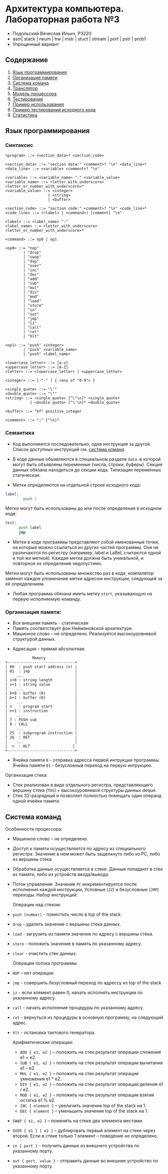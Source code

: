 # Архитектура компьютера. Лабораторная работа №3
- Подольский Вячеслав Ильич, P3220
- asm| stack | neum | hw | instr | stuct | stream | port | pstr | prob1 
- Упрощенный вариант


## Содержание

1. [Язык программирования](#язык-программирования)
2. [Организация памяти](#организация-памяти)
3. [Система команд](#система-команд)
4. [Транслятор](#транслятор)
5. [Модель процессора](#модель-процессора)
6. [Тестирование](#тестирование)
7. [Пример использования](#пример-использования)
8. [Пример тестирования исходного кода](#пример-тестирования-исходного-кода)
9. [Статистика](#статистика)


## Язык программирования

### Синтаксис

```ebnf
<program> ::= <section_data>? <section_code>

<section_data> ::= "section data:" <comment>? "\n" <data_line>*
<data_line> ::= <variable> <comment>? "\n"

<variable> ::= <variable_name> ":" <variable_value>
<variable_name> ::= <letter_with_underscore> <letter_or_number_with_underscore>*
<variable_value> ::= <integer>
                   | <string>
                   | <buffer>

<section_code> ::= "section code:" <comment>? "\n" <code_line>*
<code_line> ::= (<label> | <command>) [comment] "\n"

<label> ::= <label_name> ":"
<label_name> ::= <letter_with_underscore> <letter_or_number_with_underscore>*

<command> ::= op0 | op1

<op0> ::= "nop"
        | "drop"
        | "swap"
        | "dup"
        | "over"
        | "inc"
        | "dec"
        | "add"
        | "sub"
        | "mul"
        | "div"
        | "mod"
        | "load"
        | "store"
        | "in"
        | "out"
        | "jmp"
        | "jz"
        | "call"
        | "ret"
        | "hlt"

<op1> ::= "push" <integer>
        | "push" <variable_name>
        | "push" <label_name>

<lowercase_letter> ::= [a-z]
<uppercase_letter> ::= [A-Z]
<letter> ::= <lowercase_letter> | <uppercase_letter>

<integer> ::= [ "-" ] { <any of "0-9"> }

<single_quote> ::= "\'"
<double_quote> ::= "\""
<string> ::= <single_quote> [^\"\n]* <single_quote>
           | <double_quote> [^\'\n]* <double_quote>

<buffer> ::= "bf" positive_integer

<comment> ::= ";" [^\n]*
```

### Семантика

- Код выполняется последовательно, одна инструкция за другой.
Список доступных инструкций см. [система команд](#система-команд)

- В коде данные объявляются в специальном разделе `data`. в которой могут быть 
  объявлены переменные (числа, строки, буферы). Секция данных обязана 
  находиться до секции кода. Типизация переменных статическая.
- Метки определяются на отдельной строке исходного кода:

```asm
label:
        push 1
```
Метки могут быть использованы
до или после определения в исходном коде:
```asm
test:
      push label
      jmp
```
- Метки в коде программы представляют собой
  именованные точки,  на которые можно ссылаться
  из других частей программы. Они не различаются
 по регистру (например, label и LaBeL считаются одной и той же меткой).
 Каждая метка должна быть уникальной,
 и повторное их определение недопустимо.

Метки могут быть использованы множество раз в коде, компилятор
заменит каждое упоминание метки адресом инструкции, следующей за её определением.

- Любая программа обязана иметь метку `start`, указывающую
на первую исполняемую команду.


### Организация памяти:

- Вся внешняя память - статическая
- Память соответствует фон Неймановской архитектуре.
- Машинное слово – не определено. Реализуется высокоуровневой
  структурой данных. 
* Адресация – прямая абсолютная.

```text
            Memory
+------------------------------+
| 00  : push start address (n) |
| 01  : jmp                    |
|    ...                       |
| s+0 : string length          |
| s+1 : string value           |
|    ...                       |
| b+0 : buffer (0)             |
| b+1 : buffer (0)             |
|    ...                       |
| n   : program start          |
| n+1 : instruction            |
|    ...                       |
| 7 : PUSH sub                 |
| 8 : CALL                     |
|    ...                       |
| 25  : subprogram instruction |
| 26  : RET                    |
|    ...                       |
|  n  : HLT                   |
+------------------------------+

```
- Ячейка памяти `0` - отправка адресса первой интрукции программы.
  Ячейка памяти `01` - безусловный переход на первую интрукцию.

Организация стека:

* Стек реализован в виде отдельного регистра, представляющего вершину
  стека (`TOS`) + высокоуровневой структуры данных deque.
* Стек 32-разрядный и позволяет полностью помещать один операнд одной ячейки памяти.

## Система команд

Особенности процессора:

- Машинное слово – не определено.
- Доступ к памяти осуществляется по адресу из специального регистра.
  Значение в нем может быть защелкнуто либо из PC, либо из вершины стека
- Обработка данных осуществляется в стеке. Данные попадают в стек из
  памяти, либо из устройств ввода/вывода.
- Поток управления:
    Значение `PC` инкрементируется после исполнения каждой инструкции,
    Условные (`JZ`) и безусловные (`JMP`) переходы.
Набор инструкций:

  Операции над стеком:
- `push [number]`  - поместить число в top of the stack.
- `drop`  - удалить значение с вершины стека данных.
- `load`  - загрузить из памяти значение по адресу с вершины стека.
- `store`  - положить значение в память по указанному адресу.
- `clear` - очистить стек данных.

  Операции потока программы:
- `NOP` – нет операции.
- `jmp`  - совершить безусловный переход по адрессу из top of the stack
- `jz`  - если элемент равен 0,
  начать исполнять инструкции по указанному адресу.
- `call`  - начать исполнение процедуры по указанному адресу.
- `ret`  - вернуться из процедуры в основную программу, на следующий адрес.

- `hlt` - остановка тактового генератора.

  Арифметические операции:
  - `ADD { e1, e2 }` – положить на стек результат операции сложения e1 + e2.
  - `SUB { e1, e2 }` – положить на стек результат операции вычитания e1 – e2.
  - `MUL { e1, e2 }` – положить на стек результат операции умножения e1 * e2.
  - `DIV { e1, e2 }` – положить на стек результат операции деления e1 / e2.
  - `MOD { e1, e2 }` – положить на стек результат операции взятия остатка e1 % e2.
  - `INC { element }` – увеличить значение top of the stack на 1.
  - `DEC { element }` – уменьшить значение top of the stack на 1. 

- `SWAP { e1, e2 }` – поменять на стеке два элемента местами.
- `OVER { e1 } [ e2 ]` – дублировать первый элемент на стеке через второй.
  Если в стеке только 1 элемент – поведение не определено.
- `in { port }`  - получить данные из внешнего устройства по указанному порту.
- `out { port, value }` - отправить данные во внешнее устройство по указанному порту.




